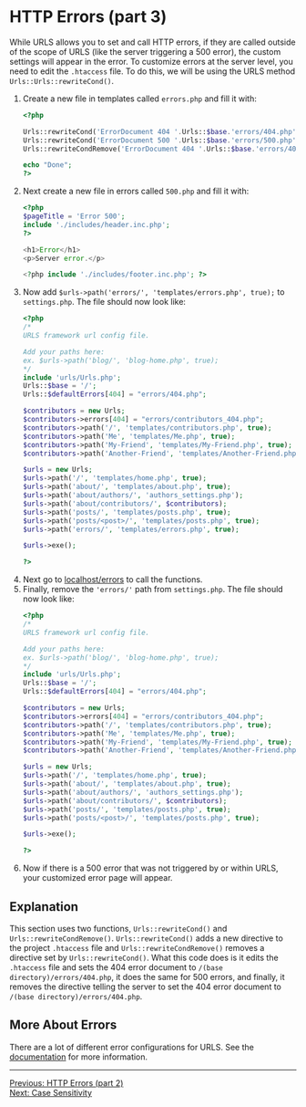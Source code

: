 # HTTP Errors (part 3)
While URLS allows you to set and call HTTP errors, if they are called outside of the scope of URLS (like the server triggering a 500 error), the custom settings will appear in the error. To customize errors at the server level, you need to edit the `.htaccess` file. To do this, we will be using the URLS method `Urls::Urls::rewriteCond()`.
1. Create a new file in templates called `errors.php` and fill it with:
   ```PHP
   <?php
   
   Urls::rewriteCond('ErrorDocument 404 '.Urls::$base.'errors/404.php');
   Urls::rewriteCond('ErrorDocument 500 '.Urls::$base.'errors/500.php');
   Urls::rewriteCondRemove('ErrorDocument 404 '.Urls::$base.'errors/404.php');
   
   echo "Done";
   ?>
   ```
2. Next create a new file in errors called `500.php` and fill it with:
   ```PHP
   <?php
   $pageTitle = 'Error 500';
   include './includes/header.inc.php';
   ?>
   
   <h1>Error</h1>
   <p>Server error.</p>
   
   <?php include './includes/footer.inc.php'; ?>
   ```
3. Now add `$urls->path('errors/', 'templates/errors.php', true);` to `settings.php`. The file should now look like:
   ```PHP
   <?php
   /*
   URLS framework url config file.
   
   Add your paths here:
   ex. $urls->path('blog/', 'blog-home.php', true);
   */
   include 'urls/Urls.php';
   Urls::$base = '/';
   Urls::$defaultErrors[404] = "errors/404.php";
   
   $contributors = new Urls;
   $contributors->errors[404] = "errors/contributors_404.php";
   $contributors->path('/', 'templates/contributors.php', true);
   $contributors->path('Me', 'templates/Me.php', true);
   $contributors->path('My-Friend', 'templates/My-Friend.php', true);
   $contributors->path('Another-Friend', 'templates/Another-Friend.php', true);
   
   $urls = new Urls;
   $urls->path('/', 'templates/home.php', true);
   $urls->path('about/', 'templates/about.php', true);
   $urls->path('about/authors/', 'authors_settings.php');
   $urls->path('about/contributors/', $contributors);
   $urls->path('posts/', 'templates/posts.php', true);
   $urls->path('posts/<post>/', 'templates/posts.php', true);
   $urls->path('errors/', 'templates/errors.php', true);
   
   $urls->exe();
   
   ?>
   ```
4. Next go to [localhost/errors](http://localhost/errors) to call the functions.
5. Finally, remove the `'errors/'` path from `settings.php`. The file should now look like:
   ```PHP
   <?php
   /*
   URLS framework url config file.
   
   Add your paths here:
   ex. $urls->path('blog/', 'blog-home.php', true);
   */
   include 'urls/Urls.php';
   Urls::$base = '/';
   Urls::$defaultErrors[404] = "errors/404.php";
   
   $contributors = new Urls;
   $contributors->errors[404] = "errors/contributors_404.php";
   $contributors->path('/', 'templates/contributors.php', true);
   $contributors->path('Me', 'templates/Me.php', true);
   $contributors->path('My-Friend', 'templates/My-Friend.php', true);
   $contributors->path('Another-Friend', 'templates/Another-Friend.php', true);
   
   $urls = new Urls;
   $urls->path('/', 'templates/home.php', true);
   $urls->path('about/', 'templates/about.php', true);
   $urls->path('about/authors/', 'authors_settings.php');
   $urls->path('about/contributors/', $contributors);
   $urls->path('posts/', 'templates/posts.php', true);
   $urls->path('posts/<post>/', 'templates/posts.php', true);   
   
   $urls->exe();
   
   ?>
   ```
6. Now if there is a 500 error that was not triggered by or within URLS, your customized error page will appear.

## Explanation
This section uses two functions, `Urls::rewriteCond()` and `Urls::rewriteCondRemove()`. `Urls::rewriteCond()` adds a new directive to the project `.htaccess` file and `Urls::rewriteCondRemove()` removes a directive set by `Urls::rewriteCond()`. What this code does is it edits the `.htaccess` file and sets the 404 error document to `/(base directory)/errors/404.php`, it does the same for 500 errors, and finally, it removes the directive telling the server to set the 404 error document to `/(base directory)/errors/404.php`.

## More About Errors
There are a lot of different error configurations for URLS. See the [documentation](/DOCS.md) for more information.
___
[Previous: HTTP Errors (part 2)](errors_p2.md)  
[Next: Case Sensitivity](cs.md)
